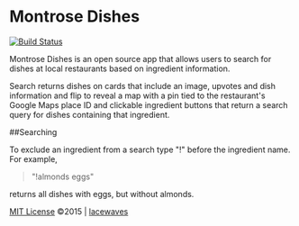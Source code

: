 # Montrose Dishes
[![Build Status](https://travis-ci.org/lacewaves/montrose-dishes.svg?branch=master)](https://travis-ci.org/lacewaves/montrose-dishes)

Montrose Dishes is an open source app that allows users to search for dishes at local restaurants based on ingredient information.

Search returns dishes on cards that include an image, upvotes and dish information and flip to reveal a map with a pin tied to the restaurant's Google Maps place ID and clickable ingredient buttons that return a search query for dishes containing that ingredient.

##Searching

To exclude an ingredient from a search type "!" before the ingredient name. For example,
> "!almonds eggs"

returns all dishes with eggs, but without almonds.



[MIT License](http://choosealicense.com/licenses/mit/#) &copy;2015 | [lacewaves](https://github.com/lacewaves)
